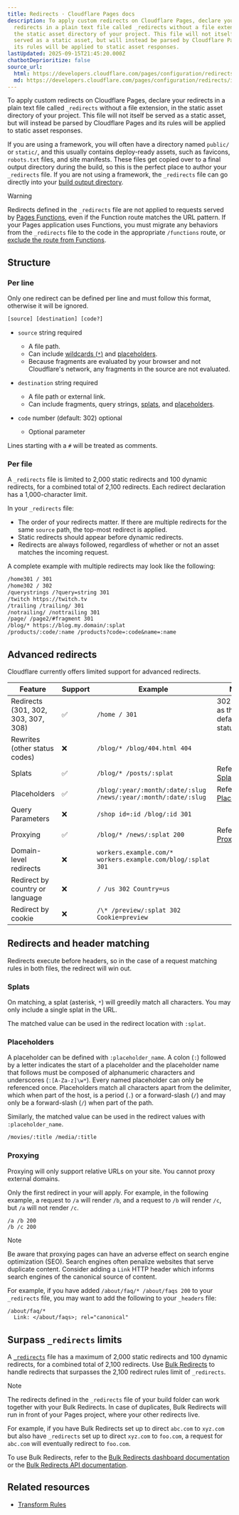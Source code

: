 ```yaml
---
title: Redirects · Cloudflare Pages docs
description: To apply custom redirects on Cloudflare Pages, declare your
  redirects in a plain text file called _redirects without a file extension, in
  the static asset directory of your project. This file will not itself be
  served as a static asset, but will instead be parsed by Cloudflare Pages and
  its rules will be applied to static asset responses.
lastUpdated: 2025-09-15T21:45:20.000Z
chatbotDeprioritize: false
source_url:
  html: https://developers.cloudflare.com/pages/configuration/redirects/
  md: https://developers.cloudflare.com/pages/configuration/redirects/index.md
---
```


To apply custom redirects on Cloudflare Pages, declare your redirects in a plain text file called `_redirects` without a file extension, in the static asset directory of your project. This file will not itself be served as a static asset, but will instead be parsed by Cloudflare Pages and its rules will be applied to static asset responses.

If you are using a framework, you will often have a directory named `public/` or `static/`, and this usually contains deploy-ready assets, such as favicons, `robots.txt` files, and site manifests. These files get copied over to a final output directory during the build, so this is the perfect place to author your `_redirects` file. If you are not using a framework, the `_redirects` file can go directly into your [build output directory](https://developers.cloudflare.com/pages/configuration/build-configuration/).

Warning

Redirects defined in the `_redirects` file are not applied to requests served by [Pages Functions](https://developers.cloudflare.com/pages/functions/), even if the Function route matches the URL pattern. If your Pages application uses Functions, you must migrate any behaviors from the `_redirects` file to the code in the appropriate `/functions` route, or [exclude the route from Functions](https://developers.cloudflare.com/pages/functions/routing/#create-a-_routesjson-file).

## Structure

### Per line

Only one redirect can be defined per line and must follow this format, otherwise it will be ignored.

```txt
[source] [destination] [code?]
```

* `source` string required

  * A file path.
  * Can include [wildcards (`*`)](#splats) and [placeholders](#placeholders).
  * Because fragments are evaluated by your browser and not Cloudflare's network, any fragments in the source are not evaluated.

* `destination` string required

  * A file path or external link.
  * Can include fragments, query strings, [splats](#splats), and [placeholders](#placeholders).

* `code` number (default: 302) optional

  * Optional parameter

Lines starting with a `#` will be treated as comments.

### Per file

A `_redirects` file is limited to 2,000 static redirects and 100 dynamic redirects, for a combined total of 2,100 redirects. Each redirect declaration has a 1,000-character limit.

In your `_redirects` file:

* The order of your redirects matter. If there are multiple redirects for the same `source` path, the top-most redirect is applied.
* Static redirects should appear before dynamic redirects.
* Redirects are always followed, regardless of whether or not an asset matches the incoming request.

A complete example with multiple redirects may look like the following:

```txt
/home301 / 301
/home302 / 302
/querystrings /?query=string 301
/twitch https://twitch.tv
/trailing /trailing/ 301
/notrailing/ /nottrailing 301
/page/ /page2/#fragment 301
/blog/* https://blog.my.domain/:splat
/products/:code/:name /products?code=:code&name=:name
```

## Advanced redirects

Cloudflare currently offers limited support for advanced redirects.

| Feature | Support | Example | Notes |
| - | - | - | - |
| Redirects (301, 302, 303, 307, 308) | ✅ | `/home / 301` | 302 is used as the default status code. |
| Rewrites (other status codes) | ❌ | `/blog/* /blog/404.html 404` | |
| Splats | ✅ | `/blog/* /posts/:splat` | Refer to [Splats](#splats). |
| Placeholders | ✅ | `/blog/:year/:month/:date/:slug /news/:year/:month/:date/:slug` | Refer to [Placeholders](#placeholders). |
| Query Parameters | ❌ | `/shop id=:id /blog/:id 301` | |
| Proxying | ✅ | `/blog/* /news/:splat 200` | Refer to [Proxying](#proxying). |
| Domain-level redirects | ❌ | `workers.example.com/* workers.example.com/blog/:splat 301` | |
| Redirect by country or language | ❌ | `/ /us 302 Country=us` | |
| Redirect by cookie | ❌ | `/\* /preview/:splat 302 Cookie=preview` | |

## Redirects and header matching

Redirects execute before headers, so in the case of a request matching rules in both files, the redirect will win out.

### Splats

On matching, a splat (asterisk, `*`) will greedily match all characters. You may only include a single splat in the URL.

The matched value can be used in the redirect location with `:splat`.

### Placeholders

A placeholder can be defined with `:placeholder_name`. A colon (`:`) followed by a letter indicates the start of a placeholder and the placeholder name that follows must be composed of alphanumeric characters and underscores (`:[A-Za-z]\w*`). Every named placeholder can only be referenced once. Placeholders match all characters apart from the delimiter, which when part of the host, is a period (`.`) or a forward-slash (`/`) and may only be a forward-slash (`/`) when part of the path.

Similarly, the matched value can be used in the redirect values with `:placeholder_name`.

```txt
/movies/:title /media/:title
```

### Proxying

Proxying will only support relative URLs on your site. You cannot proxy external domains.

Only the first redirect in your will apply. For example, in the following example, a request to `/a` will render `/b`, and a request to `/b` will render `/c`, but `/a` will not render `/c`.

```plaintext
/a /b 200
/b /c 200
```

Note

Be aware that proxying pages can have an adverse effect on search engine optimization (SEO). Search engines often penalize websites that serve duplicate content. Consider adding a `Link` HTTP header which informs search engines of the canonical source of content.

For example, if you have added `/about/faq/* /about/faqs 200` to your `_redirects` file, you may want to add the following to your `_headers` file:

```txt
/about/faq/*
  Link: </about/faqs>; rel="canonical"
```

## Surpass `_redirects` limits

A [`_redirects`](https://developers.cloudflare.com/pages/platform/limits/#redirects) file has a maximum of 2,000 static redirects and 100 dynamic redirects, for a combined total of 2,100 redirects. Use [Bulk Redirects](https://developers.cloudflare.com/rules/url-forwarding/bulk-redirects/) to handle redirects that surpasses the 2,100 redirect rules limit of `_redirects`.

Note

The redirects defined in the `_redirects` file of your build folder can work together with your Bulk Redirects. In case of duplicates, Bulk Redirects will run in front of your Pages project, where your other redirects live.

For example, if you have Bulk Redirects set up to direct `abc.com` to `xyz.com` but also have `_redirects` set up to direct `xyz.com` to `foo.com`, a request for `abc.com` will eventually redirect to `foo.com`.

To use Bulk Redirects, refer to the [Bulk Redirects dashboard documentation](https://developers.cloudflare.com/rules/url-forwarding/bulk-redirects/create-dashboard/) or the [Bulk Redirects API documentation](https://developers.cloudflare.com/rules/url-forwarding/bulk-redirects/create-api/).

## Related resources

* [Transform Rules](https://developers.cloudflare.com/rules/transform/)
